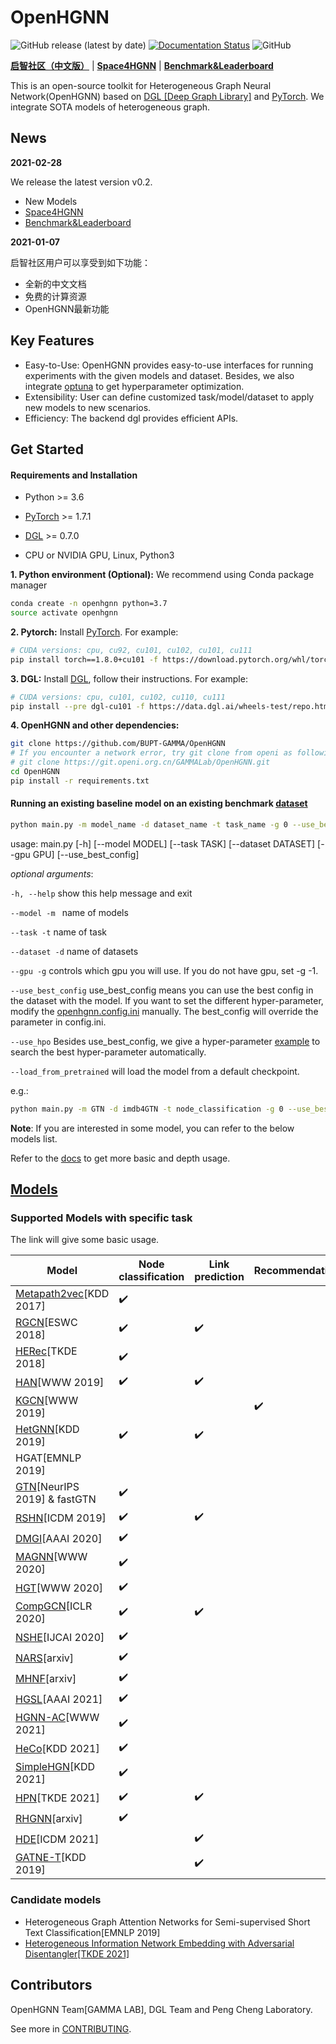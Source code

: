 # OpenHGNN

![GitHub release (latest by date)](https://img.shields.io/github/v/release/BUPT-GAMMA/OpenHGNN)
[![Documentation Status](https://readthedocs.org/projects/openhgnn/badge/?version=latest)](https://openhgnn.readthedocs.io/en/latest/?badge=latest)
![GitHub](https://img.shields.io/github/license/BUPT-GAMMA/OpenHGNN)

[**启智社区（中文版）**](https://git.openi.org.cn/GAMMALab/OpenHGNN) | [**Space4HGNN**](./space4hgnn) | [**Benchmark&Leaderboard**](./openhgnn/dataset/ohgb.md)

This is an open-source toolkit for Heterogeneous Graph Neural Network(OpenHGNN) based on [DGL [Deep Graph Library]](https://github.com/dmlc/dgl) and [PyTorch](https://pytorch.org/). We integrate SOTA models of heterogeneous graph.

## News

**2021-02-28**

We release the latest version v0.2.

- New Models
- [Space4HGNN](./space4hgnn)
- [Benchmark&Leaderboard](./openhgnn/dataset/ohgb.md)

**2021-01-07**

启智社区用户可以享受到如下功能：

- 全新的中文文档
- 免费的计算资源
- OpenHGNN最新功能

## Key Features

- Easy-to-Use: OpenHGNN provides easy-to-use interfaces for running experiments with the given models and dataset. Besides, we also integrate [optuna](https://optuna.org/) to get hyperparameter optimization.
- Extensibility: User can define customized task/model/dataset to apply new models to new scenarios.
- Efficiency: The backend dgl provides efficient APIs.

## Get Started

#### Requirements and Installation

- Python  >= 3.6

- [PyTorch](https://pytorch.org/get-started/locally/)  >= 1.7.1

- [DGL](https://github.com/dmlc/dgl) >= 0.7.0

- CPU or NVIDIA GPU, Linux, Python3

**1. Python environment (Optional):** We recommend using Conda package manager

```bash
conda create -n openhgnn python=3.7
source activate openhgnn
```

**2. Pytorch:** Install [PyTorch](https://pytorch.org/). For example:

```bash
# CUDA versions: cpu, cu92, cu101, cu102, cu101, cu111
pip install torch==1.8.0+cu101 -f https://download.pytorch.org/whl/torch_stable.html
```

**3. DGL:** Install [DGL](https://www.dgl.ai/pages/start.html), follow their instructions. For example:

```bash
# CUDA versions: cpu, cu101, cu102, cu110, cu111
pip install --pre dgl-cu101 -f https://data.dgl.ai/wheels-test/repo.html
```

**4. OpenHGNN and other dependencies:**

```bash
git clone https://github.com/BUPT-GAMMA/OpenHGNN
# If you encounter a network error, try git clone from openi as following.
# git clone https://git.openi.org.cn/GAMMALab/OpenHGNN.git
cd OpenHGNN
pip install -r requirements.txt
```

#### Running an existing baseline model on an existing benchmark [dataset](./openhgnn/dataset/#Dataset)

```bash
python main.py -m model_name -d dataset_name -t task_name -g 0 --use_best_config --load_from_pretrained
```

usage: main.py [-h] [--model MODEL] [--task TASK] [--dataset DATASET]
               [--gpu GPU] [--use_best_config]

*optional arguments*:

``-h, --help``    show this help message and exit

``--model -m ``    name of models

``--task -t``    name of task

``--dataset -d``    name of datasets

``--gpu -g``    controls which gpu you will use. If you do not have gpu, set -g -1.

``--use_best_config``    use_best_config means you can use the best config in the dataset with the model. If you want to set the different hyper-parameter, modify the [openhgnn.config.ini](./openhgnn/config.ini) manually. The best_config will override the parameter in config.ini.

``--use_hpo`` Besides use_best_config, we give a hyper-parameter [example](./openhgnn/auto) to search the best hyper-parameter automatically.

``--load_from_pretrained`` will load the model from a default checkpoint.

e.g.: 

```bash
python main.py -m GTN -d imdb4GTN -t node_classification -g 0 --use_best_config
```

**Note**: If you are interested in some model, you can refer to the below models list.

Refer to the [docs](https://openhgnn.readthedocs.io/en/latest/index.html) to get more basic and depth usage.

## [Models](./openhgnn/models/#Model)

### Supported Models with specific task

The link will give some basic usage.

| Model                                                    | Node classification | Link prediction    | Recommendation     |
|----------------------------------------------------------| ------------------- | ------------------ | ------------------ |
| [Metapath2vec](./openhgnn/output/metapath2vec)[KDD 2017] | :heavy_check_mark:  |                    |                    |
| [RGCN](./openhgnn/output/RGCN)[ESWC 2018]                | :heavy_check_mark:  | :heavy_check_mark: |                    |
| [HERec](./openhgnn/output/HERec)[TKDE 2018]              | :heavy_check_mark:  |                    |                    |
| [HAN](./openhgnn/output/HAN)[WWW 2019]                   | :heavy_check_mark:  | :heavy_check_mark: |                    |
| [KGCN](./openhgnn/output/KGCN)[WWW 2019]                 |                     |                    | :heavy_check_mark: |
| [HetGNN](./openhgnn/output/HetGNN)[KDD 2019]             | :heavy_check_mark:  | :heavy_check_mark: |                    |
| HGAT[EMNLP 2019]                                         |                     |                    |                    |
| [GTN](./openhgnn/output/GTN)[NeurIPS 2019] & fastGTN     | :heavy_check_mark:  |                    |                    |
| [RSHN](./openhgnn/output/RSHN)[ICDM 2019]                | :heavy_check_mark:  | :heavy_check_mark: |                    |
| [DMGI](./openhgnn/output/DMGI)[AAAI 2020]                | :heavy_check_mark:  |                    |                    |
| [MAGNN](./openhgnn/output/MAGNN)[WWW 2020]               | :heavy_check_mark:  |                    |                    |
| [HGT](./openhgnn/output/HGT)[WWW 2020]                   |:heavy_check_mark:|                    |                    |
| [CompGCN](./openhgnn/output/CompGCN)[ICLR 2020]          | :heavy_check_mark:  | :heavy_check_mark: |                    |
| [NSHE](./openhgnn/output/NSHE)[IJCAI 2020]               | :heavy_check_mark:  |                    |                    |
| [NARS](./openhgnn/output/NARS)[arxiv]                    | :heavy_check_mark:  |                    |                    |
| [MHNF](./openhgnn/output/MHNF)[arxiv]                    | :heavy_check_mark:  |                    |                    |
| [HGSL](./openhgnn/output/HGSL)[AAAI 2021]                | :heavy_check_mark:  |                    |                    |
| [HGNN-AC](./openhgnn/output/HGNN_AC)[WWW 2021]           | :heavy_check_mark:  |                    |                    |
| [HeCo](./openhgnn/output/HeCo)[KDD 2021]                 | :heavy_check_mark:  |                    |                    |
| [SimpleHGN](./openhgnn/output/SimpleHGN)[KDD 2021]       | :heavy_check_mark:  |                    |                    |
| [HPN](./openhgnn/output/HPN)[TKDE 2021]                  | :heavy_check_mark:  | :heavy_check_mark: |                    |
| [RHGNN](./openhgnn/output/RHGNN)[arxiv]                  | :heavy_check_mark:  |                    |                    |
| [HDE](./openhgnn/output/HDE)[ICDM 2021]                  |                     | :heavy_check_mark: |                    |
| [GATNE-T](./openhgnn/output/GANTE-T)[KDD 2019]           |                     | :heavy_check_mark: |                    |

### Candidate models

- Heterogeneous Graph Attention Networks for Semi-supervised Short Text Classification[EMNLP 2019]
- [Heterogeneous Information Network Embedding with Adversarial Disentangler[TKDE 2021]](https://ieeexplore.ieee.org/document/9483653)

## Contributors

OpenHGNN Team[GAMMA LAB], DGL Team and Peng Cheng Laboratory.

See more in [CONTRIBUTING](./CONTRIBUTING.md).
